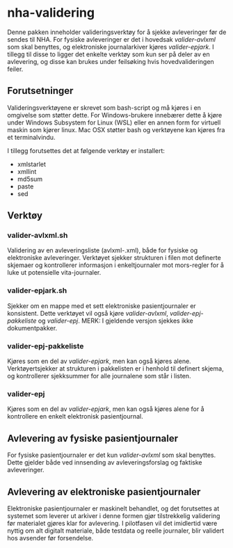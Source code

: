 # nha-validering
Denne pakken inneholder valideringsverktøy for å sjekke avleveringer før de sendes til NHA. For fysiske avleveringer er det i hovedsak *valider-avlxml* som skal benyttes, og elektroniske journalarkiver kjøres *valider-epjark*. I tillegg til disse to ligger det enkelte verktøy som kun ser på deler av en avlevering, og disse kan brukes under feilsøking hvis hovedvalideringen feiler.

## Forutsetninger
Valideringsverktøyene er skrevet som bash-script og må kjøres i en omgivelse som støtter dette. For Windows-brukere innebærer dette å kjøre under Windows Subsystem for Linux (WSL) eller en annen form for virtuell maskin som kjører linux. Mac OSX støtter bash og verktøyene kan kjøres fra et terminalvindu.

I tillegg forutsettes det at følgende verktøy er installert:
- xmlstarlet
- xmllint
- md5sum
- paste
- sed

## Verktøy
### valider-avlxml.sh
Validering av en avleveringsliste (avlxml-<oid>.xml), både for fysiske og elektroniske avleveringer. Verktøyet sjekker strukturen i filen mot definerte skjemaer og kontrollerer informasjon i enkeltjournaler mot mors-regler for å luke ut potensielle vita-journaler.
### valider-epjark.sh
Sjekker om en mappe med et sett elektroniske pasientjournaler er konsistent. Dette verktøyet vil også kjøre *valider-avlxml*, *valider-epj-pakkeliste* og *valider-epj*.
MERK: I gjeldende versjon sjekkes ikke dokumentpakker.
### valider-epj-pakkeliste
Kjøres som en del av *valider-epjark*, men kan også kjøres alene. Verktøyertsjekker at strukturen i pakkelisten er i henhold til definert skjema, og kontrollerer sjekksummer for alle journalene som står i listen.
### valider-epj
Kjøres som en del av *valider-epjark*, men kan også kjøres alene for å kontrollere en enkelt elektronisk pasientjournal.

## Avlevering av fysiske pasientjournaler
For fysiske pasientjournaler er det kun *valider-avlxml* som skal benyttes. Dette gjelder både ved innsending av avleveringsforslag og faktiske avleveringer.

## Avlevering av elektroniske pasientjournaler
Elektroniske pasientjournaler er maskinelt behandlet, og det forutsettes at systemet som leverer ut arkiver i denne formen gjør tilstrekkelig validering før materialet gjøres klar for avlevering. I pilotfasen vil det imidlertid være nyttig om alt digitalt materiale, både testdata og reelle journaler, blir validert hos avsender før forsendelse.
